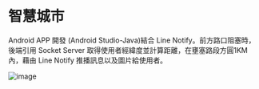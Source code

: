 # 智慧城市

Android APP 開發 (Android Studio-Java)結合 Line Notify。前方路口阻塞時，後端引用 Socket Server 取得使用者經緯度並計算距離，在壅塞路段方圓1KM內，藉由 Line Notify 推播訊息以及圖片給使用者。

![image](https://user-images.githubusercontent.com/68286984/118292456-37c72d80-b50b-11eb-9d3e-9a5a9674aa46.png)
